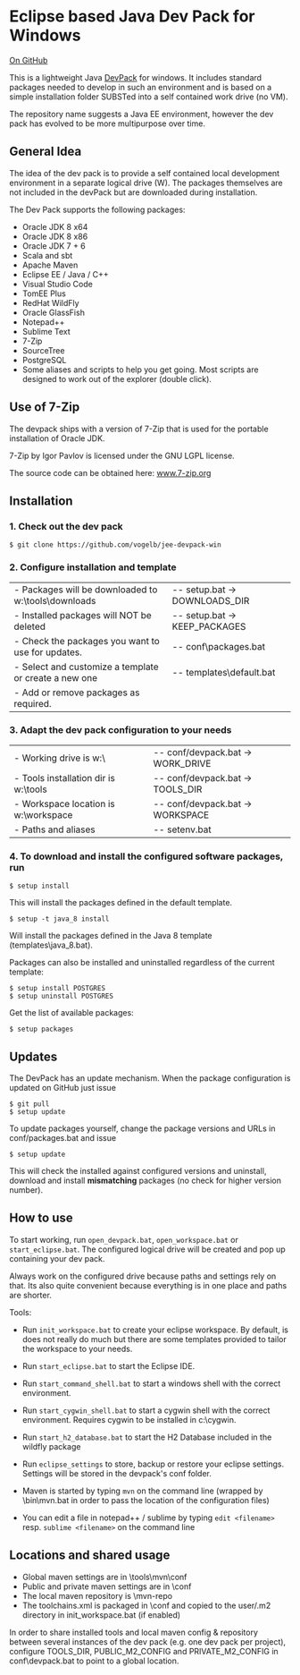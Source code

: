 # Eclipse based Java Dev Pack for Windows
[On GitHub](https://github.com/vogelb/jee-devpack-win)

This is a lightweight Java [DevPack](http://blog.tknerr.de/blog/2014/10/09/devpack-philosophy-aka-works-on-your-machine/) for windows.
It includes standard packages needed to develop in such an environment and is based on a simple installation folder SUBSTed into a self contained work drive (no VM).

The repository name suggests a Java EE environment, however the dev pack has evolved to be more multipurpose over time.

## General Idea

The idea of the dev pack is to provide a self contained local development environment in a separate logical drive (W).
The packages themselves are not included in the devPack but are downloaded during installation.

The Dev Pack supports the following packages:
- Oracle JDK 8 x64
- Oracle JDK 8 x86
- Oracle JDK 7 + 6
- Scala and sbt
- Apache Maven
- Eclipse EE / Java / C++
- Visual Studio Code
- TomEE Plus
- RedHat WildFly
- Oracle GlassFish
- Notepad++
- Sublime Text
- 7-Zip
- SourceTree
- PostgreSQL
- Some aliases and scripts to help you get going. Most scripts are designed to work out of the explorer (double click).

## Use of 7-Zip

The devpack ships with a version of 7-Zip that is used for the portable installation of Oracle JDK.

7-Zip by Igor Pavlov is licensed under the GNU LGPL license.

The source code can be obtained here: www.7-zip.org

## Installation

### 1. Check out the dev pack

	$ git clone https://github.com/vogelb/jee-devpack-win
	
### 2. Configure installation and template

| | |
| -------------------------------------------------------------- | ----------------------------------- |
| - Packages will be downloaded to w:\tools\downloads            | -- setup.bat -> DOWNLOADS_DIR       |
| - Installed packages will NOT be deleted                       | -- setup.bat -> KEEP_PACKAGES       |
| - Check the packages you want to use for updates.              | -- conf\packages.bat                |
| - Select and customize a template or create a new one          | -- templates\default.bat            |
| - Add or remove packages as required.                          |                                     | 

### 3. Adapt the dev pack configuration to your needs
| | |
| -------------------------------------- | ----------------------------------- |
| - Working drive is w:\                 |   -- conf/devpack.bat -> WORK_DRIVE |
| - Tools installation dir is w:\tools   |  -- conf/devpack.bat -> TOOLS_DIR   |
| - Workspace location is w:\workspace   |  -- conf/devpack.bat -> WORKSPACE   |
| - Paths and aliases                    |	-- setenv.bat                      |

### 4. To download and install the configured software packages, run

	$ setup install
	
This will install the packages defined in the default template.

	$ setup -t java_8 install
	
Will install the packages defined in the Java 8 template (templates\java_8.bat).

Packages can also be installed and uninstalled regardless of the current template:
	
	$ setup install POSTGRES
	$ setup uninstall POSTGRES
	
Get the list of available packages:
	
	$ setup packages
	
## Updates
The DevPack has an update mechanism. When the package configuration is updated on GitHub just issue

	$ git pull
	$ setup update

To update packages yourself, change the package versions and URLs in conf/packages.bat and issue

	$ setup update
	
This will check the installed against configured versions and uninstall, download and install **mismatching** packages (no check for higher version number).

## How to use

To start working, run `open_devpack.bat`, `open_workspace.bat` or `start_eclipse.bat`. The configured logical drive will be created and pop up containing your dev pack.

Always work on the configured drive because paths and settings rely on that. Its also quite convenient because everything is in one place and paths are shorter.

Tools:

- Run `init_workspace.bat` to create your eclipse workspace. By default, is does not really do much but there are some templates provided to tailor the workspace to your needs.

- Run `start_eclipse.bat` to start the Eclipse IDE.

- Run `start_command_shell.bat` to start a windows shell with the correct environment.

- Run `start_cygwin_shell.bat` to start a cygwin shell with the correct environment. Requires cygwin to be installed in c:\cygwin.

- Run `start_h2_database.bat` to start the H2 Database included in the wildfly package

- Run `eclipse_settings` to store, backup or restore your eclipse settings. Settings will be stored in the devpack's conf folder.

- Maven is started by typing `mvn` on the command line (wrapped by \bin\mvn.bat in order to pass the location of the configuration files)

- You can edit a file in notepad++ / sublime by typing `edit <filename>` resp. `sublime <filename>` on the command line

## Locations and shared usage

- Global maven settings are in \tools\mvn\conf
- Public and private maven settings are in \conf
- The local maven repository is \mvn-repo
- The toolchains.xml is packaged in \conf and copied to the user/.m2 directory in init_workspace.bat (if enabled)

In order to share installed tools and local maven config & repository between several instances of the dev pack (e.g. one dev pack per project), configure TOOLS_DIR, PUBLIC_M2_CONFIG and PRIVATE_M2_CONFIG in conf\devpack.bat to point to a global location.

